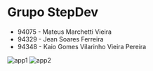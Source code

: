 # Grupo StepDev

- 94075 - Mateus Marchetti Vieira
- 94329 - Jean Soares Ferreira
- 94348 - Kaio Gomes Vilarinho Vieira Pereira

![app1](https://github.com/anaooz/Pomodoro-ReactNative/assets/69781921/7ab32cef-e416-4cb6-91b3-3115641d6adb)
![app2](https://github.com/anaooz/Pomodoro-ReactNative/assets/69781921/23da9a0f-6caa-414f-9ee4-f389e00f29ec)
